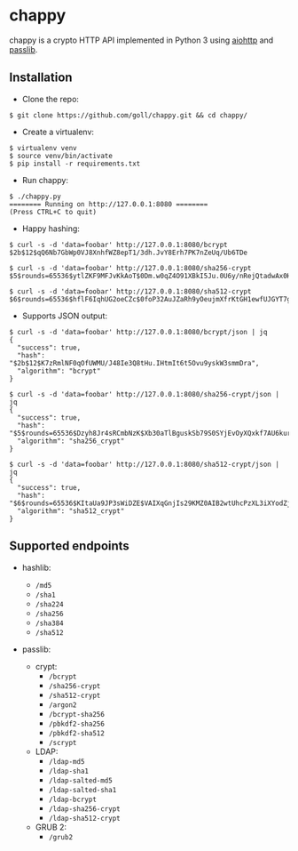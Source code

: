 # chappy
chappy is a crypto HTTP API implemented in Python 3 using [aiohttp](https://aiohttp.readthedocs.io/en/stable/) and [passlib](https://passlib.readthedocs.io/en/stable/index.html).

## Installation
* Clone the repo:
```
$ git clone https://github.com/goll/chappy.git && cd chappy/
```

* Create a virtualenv:
```
$ virtualenv venv
$ source venv/bin/activate
$ pip install -r requirements.txt
```

* Run chappy:
```
$ ./chappy.py
======== Running on http://127.0.0.1:8080 ========
(Press CTRL+C to quit)
```

* Happy hashing:
```
$ curl -s -d 'data=foobar' http://127.0.0.1:8080/bcrypt
$2b$12$qQ6Nb7GbWp0VJ8XnhfWZ8epT1/3dh.JvY8Erh7PK7nZeUq/Ub6TDe

$ curl -s -d 'data=foobar' http://127.0.0.1:8080/sha256-crypt
$5$rounds=65536$ytlZKF9MFJvKkAoT$0Dm.w0qZ4O91XBkI5Ju.0U6y/nRejQtadwAx0HP8JCC

$ curl -s -d 'data=foobar' http://127.0.0.1:8080/sha512-crypt
$6$rounds=65536$hflF6IqhUG2oeCZc$0foP32AuJZaRh9yOeujmXfrKtGH1ewfUJGYT7g5hSnInOiaRJ/JssFGgyV2f3FfirmIrMHkYe9p25nC8j6w4z.
```

* Supports JSON output:
```
$ curl -s -d 'data=foobar' http://127.0.0.1:8080/bcrypt/json | jq
{
  "success": true,
  "hash": "$2b$12$K7zRmlNF0qOfUWMU/J48Ie3Q8tHu.IHtmIt6t5Ovu9yskW3smmDra",
  "algorithm": "bcrypt"
}

$ curl -s -d 'data=foobar' http://127.0.0.1:8080/sha256-crypt/json | jq
{
  "success": true,
  "hash": "$5$rounds=65536$Dzyh8Jr4sRCmbNzK$Xb30aTlBguskSb79S0SYjEvOyXQxkf7AU6kurh0ORf7",
  "algorithm": "sha256_crypt"
}

$ curl -s -d 'data=foobar' http://127.0.0.1:8080/sha512-crypt/json | jq
{
  "success": true,
  "hash": "$6$rounds=65536$KItaUa9JP3sWiDZE$VAIXqGnjIs29KMZ0AIB2wtUhcPzXL3iXYodZj5VgP8Czx.SwgUqqE/xOx4td3xnAZvyJqNWOgrG3hmZ2JOLzf0",
  "algorithm": "sha512_crypt"
}

```

## Supported endpoints
* hashlib:
  * `/md5`
  * `/sha1`
  * `/sha224`
  * `/sha256`
  * `/sha384`
  * `/sha512`

* passlib:
  * crypt:
    * `/bcrypt`
    * `/sha256-crypt`
    * `/sha512-crypt`
    * `/argon2`
    * `/bcrypt-sha256`
    * `/pbkdf2-sha256`
    * `/pbkdf2-sha512`
    * `/scrypt`
  * LDAP:
    * `/ldap-md5`
    * `/ldap-sha1`
    * `/ldap-salted-md5`
    * `/ldap-salted-sha1`
    * `/ldap-bcrypt`
    * `/ldap-sha256-crypt`
    * `/ldap-sha512-crypt`
  * GRUB 2:
    * `/grub2`
